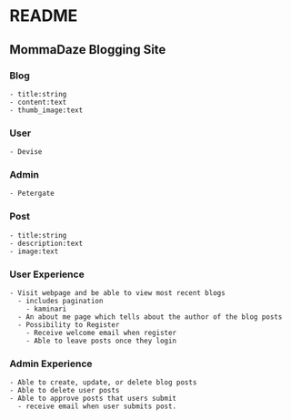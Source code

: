 # README

## MommaDaze Blogging Site

### Blog

    - title:string
    - content:text
    - thumb_image:text

### User
    - Devise

### Admin
    - Petergate
### Post
    - title:string
    - description:text
    - image:text

### User Experience
    - Visit webpage and be able to view most recent blogs
      - includes pagination
        - kaminari
      - An about me page which tells about the author of the blog posts
      - Possibility to Register
        - Receive welcome email when register
        - Able to leave posts once they login

### Admin Experience
    - Able to create, update, or delete blog posts
    - Able to delete user posts
    - Able to approve posts that users submit
      - receive email when user submits post.